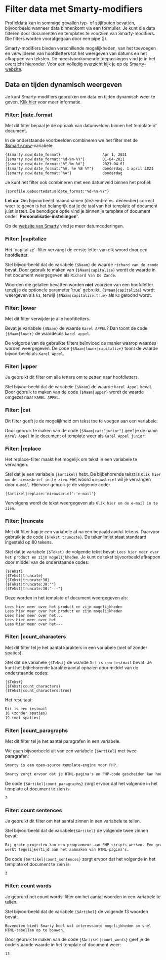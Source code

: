 # Filter data met Smarty-modifiers

Profieldata kan in sommige gevallen typ- of stijlfouten bevatten, bijvoorbeeld wanneer data binnenkomt via een formulier. Je kunt die data filteren door documenten en templates te voorzien van Smarty-modifiers. Die filters worden voorafgegaan door een pipe (|).  

Smarty-modifiers bieden verschillende mogelijkheden, van het toevoegen en verwijderen van hoofdletters tot het weergeven van datums en het afkappen van teksten. De meestvoorkomende toepassingen vind je in het overzicht hieronder. Voor een volledig overzicht kijk je op de [Smarty-website](https://www.smarty.net/docs/en/language.modifiers.tpl).

## Data en tijden dynamisch weergeven

Je kunt Smarty-modifiers gebruiken om data en tijden dynamisch weer te geven. [Klik hier](publisher-personalization-variables#data-en-tijden-dynamisch-weergeven) voor meer informatie.

### Filter: |date\_format

Met dit filter bepaal je de opmaak van datumvelden binnen het template of document. 

In de onderstaande voorbeelden combineren we het filter met de [$smarty.now](https://www.smarty.net/docs/en/language.variables.smarty.tpl#language.variables.smarty.now)-variabele.

```txt
{$smarty.now|date_format}                   Apr 1, 2021
{$smarty.now|date_format:"%d-%m-%Y"}        01-04-2021
{$smarty.now|date_format:"%Y-%m-%d"}        2021-04-01
{$smarty.now|date_format:"%A, %e %B %Y"}    donderdag, 1 april 2021
{$smarty.now|date_format:“%A"}              donderdag
```

Je kunt het filter ook combineren met een datumveld binnen het profiel:

`{$profile.Geboortedatum|date_format:"%d-%m-%Y"}`

**Let op**: Om bijvoorbeeld maandnamen (deziembre vs. december) correct weer te geven is het belangrijk dat je de taal van het template of document juist instelt. De benodigde optie vind je binnen je template of document onder **'Personalisatie-instellingen'**.

Op de [website van Smarty](http://www.smarty.net/docs/en/language.modifier.date.format.tpl) vind je meer datumcoderingen.

### Filter: |capitalize

Het 'capitalize'-filter vervangt de eerste letter van elk woord door een hoofdletter. 

Stel bijvoorbeeld dat de variabele `{$Naam}` de waarde `richard van de zande` bevat. Door gebruik te maken van `{$Naam|capitalize}` wordt de waarde in het document weergegeven als `Richard Van De Zande`.

Woorden die getallen bevatten worden **niet** voorzien van een hoofdletter tenzij je de optionele parameter 'true' gebruikt. `{$Naam|capitalize}` wordt weergeven als `k3`, terwijl `{$Naam|capitalize:true}` als `K3` getoond wordt.

### Filter: |lower

Met dit filter verwijder je alle hoofdletters.

Bevat je variabele `{$Naam}` de waarde `Karel APPEL`? Dan toont de code `{$Naam|lower}` de waarde als `karel appel`. 

De volgorde van de gebruikte filters beïnvloed de manier waarop waardes worden weergegeven. De code `{$Naam|lower|capitalize}` toont de waarde bijvoorbeeld als `Karel Appel`. 

### Filter: |upper

Je gebruikt dit filter om alle letters om te zetten naar hoofdletters.

Stel bijvoorbeeld dat de variabele `{$Naam}` de waarde `Karel Appel` bevat. Door gebruik te maken van de code `{$Naam|upper}` wordt de waarde omgezet naar `KAREL APPEL`.

### Filter: |cat

Dit filter geeft je de mogelijkheid om tekst toe te voegen aan een variabele. 

Door gebruik te maken van de code `{$Naam|cat:"junior"}` geef je de naam `Karel Appel` in je document of template weer als `Karel Appel junior`.

### Filter: |replace

Het replace-filter maakt het mogelijk om tekst in een variabele te vervangen.

Stel dat je een variabele `{$artikel}` hebt. De bijbehorende tekst is `Klik hier om de nieuwsbrief in te zien`. Het woord `nieuwsbrief` wil je vervangen door `e-mail`. Hiervoor gebruik je de volgende code:

```
{$artikel|replace:'nieuwsbrief':'e-mail'}
```

Vervolgens wordt de tekst weergegeven als `Klik hier om de e-mail in te zien`.

### Filter: |truncate

Met dit filter kap je een variabele af na een bepaald aantal tekens. Daarvoor gebruik je de code `{$Tekst|truncate}`. De tekenlimiet staat standaard ingesteld op 80 tekens.

Stel dat je variabele `{$Tekst}` de volgende tekst bevat: `Lees hier meer over het product en zijn mogelijkheden`. Je kunt de tekst bijvoorbeeld afkappen door middel van de onderstaande codes:

```
{$Tekst}
{$Tekst|truncate}
{$Tekst|truncate:30}
{$Tekst|truncate:30:""}
{$Tekst|truncate:30:"---"}
```

Deze worden in het template of document weergegeven als:

```
Lees hier meer over het product en zijn mogelijkheden
Lees hier meer over het product en zijn mogelijkheden
Lees hier meer over het...
Lees hier meer over het
Lees hier meer over het---
```

### Filter: |count\_characters

Met dit filter tel je het aantal karakters in een variabele (met of zonder spaties). 

Stel dat de variabele `{$Tekst}` de waarde `Dit is een testmail` bevat. Je kunt het bijbehorende karakteraantal ophalen door middel van de onderstaande codes:

```
{$Tekst}
{$Tekst|count_characters}
{$Tekst|count_characters:true}
```

Het resultaat:

```txt
Dit is een testmail
16 (zonder spaties)
19 (met spaties)
```

### Filter: |count\_paragraphs

Met dit filter tel je het aantal paragrafen in een variabele. 

We gaan bijvoorbeeld uit van een variabele `{$Artikel}` met twee paragrafen:

```txt
Smarty is een open-source template-engine voor PHP.

Smarty zorgt ervoor dat je HTML-pagina's en PHP-code gescheiden kan houden.
```

De code `{$Artikel|count_paragraphs}` zorgt ervoor dat het volgende in het template of document te zien is:

```
2
```

### Filter: count sentences

Je gebruikt dit filter om het aantal zinnen in een variabele te tellen. 

Stel bijvoorbeeld dat de variabele`{$Artikel}` de volgende twee zinnen bevat:

```txt
Bij grote projecten kan een programmeur aan PHP-scripts werken. Een graficus
werkt tegelijkertijd aan het aanmaken van HTML-pagina's.
```

De code `{$Artikel|count_sentences}` zorgt ervoor dat het volgende in het template of document te zien is:

```
2
```

### Filter: count words

Je gebruikt het count words-filter om het aantal woorden in een variabele te tellen. 

Stel bijvoorbeeld dat de variabele `{$Artikel}` de volgende 13 woorden bevat: 

```
Bovendien biedt Smarty heel wat interessante mogelijkheden om snel HTML-tabellen op te bouwen.
```

Door gebruik te maken van de code `{$Artikel|count_words}` geef je de onderstaande waarde in het template of document weer:

```
13
```

